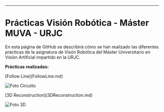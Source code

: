 <hr />
<h1>Prácticas Visión Robótica - Máster MUVA - URJC</h1>
<p> En esta página de GitHub se describirá cómo se han realizado las diferentes prácticas de la asignatura de Visón Robótica del Máster Universitario en Visión Artificial impartido en la URJC.</p>

<p><strong>Prácticas realizadas: </strong></p>
[Follow Line](FollowLine.md)
<p><img src="https://raw.githubusercontent.com/sergiodomin/MOVA-Vision-Robotica-FollowLine/master/docs/src/Follow_line/circuito.png" alt="Foto Circuito" /></p>
[3D Reconstruction](3DReconstruction.md)
<p><img src="https://raw.githubusercontent.com/sergiodomin/MOVA-Vision-Robotica-FollowLine/master/docs/src/3D_Reconstruction/3d.png" alt="Foto 3D" /></p>

